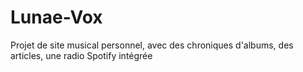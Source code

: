 # Lunae-Vox
Projet de site musical personnel, avec des chroniques d'albums, des articles, une radio Spotify intégrée
